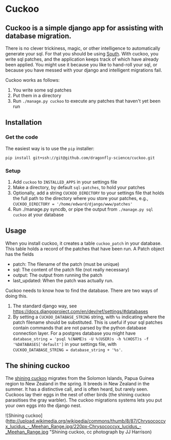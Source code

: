 # Cuckoo

## Cuckoo is a simple django app for assisting with database migration.


There is no clever trickiness, magic, or other intelligence to automatically
generate your sql. For that you should be using
[South](http://south.aeracode.org). With cuckoo, you write sql patches, and the
application keeps track of which have already been applied. You might use it because you like to hand-roll
your sql, or because you have messed with your django and intelligent migrations fail.

Cuckoo works as follows:
 
 1. You write some sql patches
 2. Put them in a directory
 3. Run `./manage.py cuckoo` to execute any patches that haven't yet been run

## Installation

### Get the code

The easiest way is to use the `pip` installer:

    pip install git+ssh://git@github.com/dragonfly-science/cuckoo.git


### Setup
 1. Add `cuckoo` to `INSTALLED_APPS` in your settings file
 2. Make a directory, by default `sql-patches`, to hold your patches
 3. Optionally, add a string `CUCKOO_DIRECTORY` to your settings file that holds the full path to the 
        directory where you store your patches, e.g., `CUCKOO_DIRECTORY = '/home/edward/django/www/patches'`
 4. Run ./manage.py syncdb, or pipe the output from `./manage.py sql cuckoo` at your database 

## Usage
    
When you install cuckoo, it creates a table `cuckoo_patch` in your database. This table
holds a record of the patches that have been run. A Patch object has the fields 

 - patch: The filename of the patch (must be unique)
 - sql: The content of the patch file (not really necessary)
 - output: The output from running the patch
 - last\_updated: When the patch was actually run.

Cuckoo needs to know how to find the database. There are two ways of doing this.  

 1. The standard django way, see https://docs.djangoproject.com/en/dev/ref/settings/#databases
 2. By setting a `CUCKOO_DATABASE_STRING` string, with `%s` indicating where the patch filename should be substituted. 
This is useful if your sql patches contain commands that are not parsed by the python database connection layer. For a
postgres database you might have `database_string = 'psql %(NAME)s -U %(USER)s -h %(HOST)s -f '%DATABASES['default']` in your 
settings file, with `CUCKOO_DATABASE_STRING = database_string + '%s'`.



## The shining cuckoo

The [shining cuckoo](http://en.wikipedia.org/wiki/Shining_Bronze_Cuckoo) 
migrates from  the Solomon Islands, Papua Guinea region to New Zealand in the spring. It breeds in New Zealand in the summer. It has a distinctive call, and is often heard, but rarely seen. Cuckoos lay
their eggs in the nest of other birds (the shining cuckoo parasitises the gray warbler). The cuckoo migrations systems lets
you put your own eggs into the django nest.

![Shining cuckoo](http://upload.wikimedia.org/wikipedia/commons/thumb/8/87/Chrysococcyx_lucidus_-_Meehan_Range.jpg/220px-Chrysococcyx_lucidus_-_Meehan_Range.jpg "Shining cuckoo, cc photograph by JJ Harrison)
